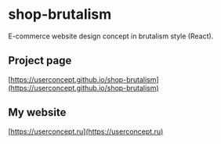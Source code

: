 # shop-brutalism

E-commerce website design concept in brutalism style (React).

## Project page

[https://userconcept.github.io/shop-brutalism](https://userconcept.github.io/shop-brutalism)

## My website

[https://userconcept.ru](https://userconcept.ru)
